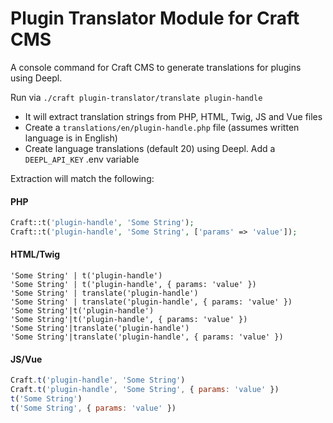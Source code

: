 # Plugin Translator Module for Craft CMS
A console command for Craft CMS to generate translations for plugins using Deepl.

Run via `./craft plugin-translator/translate plugin-handle`

- It will extract translation strings from PHP, HTML, Twig, JS and Vue files
- Create a `translations/en/plugin-handle.php` file (assumes written language is in English)
- Create language translations (default 20) using Deepl. Add a `DEEPL_API_KEY` .env variable

Extraction will match the following:

#### PHP
```php
Craft::t('plugin-handle', 'Some String');
Craft::t('plugin-handle', 'Some String', ['params' => 'value']);
```

#### HTML/Twig
```twig
'Some String' | t('plugin-handle')
'Some String' | t('plugin-handle', { params: 'value' })
'Some String' | translate('plugin-handle')
'Some String' | translate('plugin-handle', { params: 'value' })
'Some String'|t('plugin-handle')
'Some String'|t('plugin-handle', { params: 'value' })
'Some String'|translate('plugin-handle')
'Some String'|translate('plugin-handle', { params: 'value' })
```

#### JS/Vue
```js
Craft.t('plugin-handle', 'Some String')
Craft.t('plugin-handle', 'Some String', { params: 'value' })
t('Some String')
t('Some String', { params: 'value' })
```
